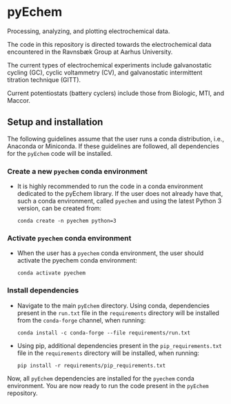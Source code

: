 # pyEchem
Processing, analyzing, and plotting electrochemical data.

The code in this repository is directed towards the electrochemical data
encountered in the Ravnsbæk Group at Aarhus University.

The current types of electrochemical experiments include galvanostatic cycling
(GC), cyclic voltammetry (CV), and galvanostatic intermittent titration
technique (GITT).

Current potentiostats (battery cyclers) include those from Biologic, MTI, and
Maccor.

## Setup and installation
The following guidelines assume that the user runs a conda distribution, i.e.,
Anaconda or Miniconda. If these guidelines are followed, all dependencies for
the `pyEchem` code will be installed.

### Create a new `pyechem` conda environment
- It is highly recommended to run the code in a conda environment dedicated to
  the pyEchem library. If the user does not already have that, such a conda
  environment, called `pyechem` and using the latest Python 3 version, can be
  created from:
  ```shell
  conda create -n pyechem python=3
  ```

### Activate `pyechem` conda environment
- When the user has a `pyechem` conda environment, the user should activate the
  pyechem conda environment:
  ```shell
  conda activate pyechem
  ```

### Install dependencies
- Navigate to the main `pyEchem` directory. Using conda, dependencies present in
  the `run.txt` file in the `requirements` directory will be installed from the
  `conda-forge` channel, when running:
  ```shell
  conda install -c conda-forge --file requirements/run.txt
  ```
- Using pip, additional dependencies present in the `pip_requirements.txt` file
  in the `requirements` directory will be installed, when running:
  ```shell
  pip install -r requirements/pip_requirements.txt
  ```
Now, all `pyEchem` dependencies are installed for the `pyechem` conda
environment. You are now ready to run the code present in the `pyEchem`
repository.
